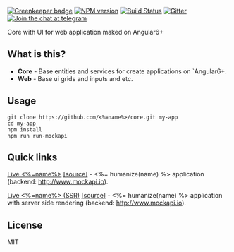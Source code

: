 [![Greenkeeper badge](https://badges.greenkeeper.io/<%=name%>/core.svg)](https://greenkeeper.io/)
[![NPM version][npm-image]][npm-url]
[![Build Status][travis-image]][travis-url]
[![Gitter][gitter-image]][gitter-url]
[![Join the chat at telegram][telegram-image]][telegram-url]

Core with UI for web application maked on Angular6+

## What is this?

- **Core** - Base entities and services for create applications on `Angular6+.
- **Web** - Base ui grids and inputs and etc.

## Usage
```
git clone https://github.com/<%=name%>/core.git my-app
cd my-app
npm install
npm run run-mockapi
```

## Quick links

[Live <%=name%>](https://<%=name%>.github.io/core) [[source]](https://github.com/<%=name%>/core) - <%= humanize(name) %> application (backend: http://www.mockapi.io).

[Live <%=name%> (SSR)](https://<%=name%>.herokuapp.com) [[source]](https://github.com/<%=name%>/core) - <%= humanize(name) %> application with server side rendering (backend: http://www.mockapi.io).

## License

MIT

[travis-image]: https://travis-ci.org/<%=name%>/core.svg?branch=master
[travis-url]: https://travis-ci.org/<%=name%>/core
[gitter-image]: https://img.shields.io/gitter/room/<%=name%>/core.js.svg
[gitter-url]: https://gitter.im/<%=name%>/core
[npm-image]: https://badge.fury.io/js/%40<%=name%>%2Fweb.svg
[npm-url]: https://npmjs.org/package/@<%=name%>/web
[dependencies-image]: https://david-dm.org/<%=name%>/core/status.svg
[dependencies-url]: https://david-dm.org/<%=name%>/core
[telegram-image]: https://img.shields.io/badge/chat-telegram-blue.svg?maxAge=2592000
[telegram-url]: https://t.me/<%=name%>
